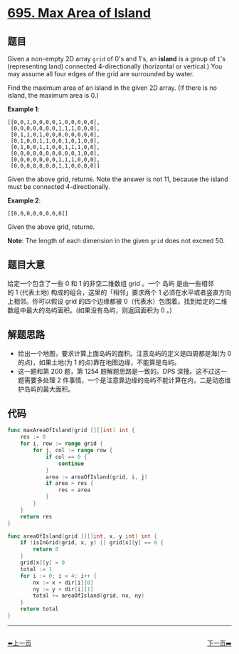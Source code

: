 # [695. Max Area of Island](https://leetcode.com/problems/max-area-of-island/)



## 题目

Given a non-empty 2D array `grid` of 0's and 1's, an **island** is a group of `1`'s (representing land) connected 4-directionally (horizontal or vertical.) You may assume all four edges of the grid are surrounded by water.

Find the maximum area of an island in the given 2D array. (If there is no island, the maximum area is 0.)

**Example 1**:

```
[[0,0,1,0,0,0,0,1,0,0,0,0,0],
 [0,0,0,0,0,0,0,1,1,1,0,0,0],
 [0,1,1,0,1,0,0,0,0,0,0,0,0],
 [0,1,0,0,1,1,0,0,1,0,1,0,0],
 [0,1,0,0,1,1,0,0,1,1,1,0,0],
 [0,0,0,0,0,0,0,0,0,0,1,0,0],
 [0,0,0,0,0,0,0,1,1,1,0,0,0],
 [0,0,0,0,0,0,0,1,1,0,0,0,0]]
```

Given the above grid, return`6`. Note the answer is not 11, because the island must be connected 4-directionally.

**Example 2**:

```
[[0,0,0,0,0,0,0,0]]
```

Given the above grid, return`0`.

**Note**: The length of each dimension in the given `grid` does not exceed 50.

## 题目大意

给定一个包含了一些 0 和 1 的非空二维数组 grid 。一个 岛屿 是由一些相邻的 1 (代表土地) 构成的组合，这里的「相邻」要求两个 1 必须在水平或者竖直方向上相邻。你可以假设 grid 的四个边缘都被 0（代表水）包围着。找到给定的二维数组中最大的岛屿面积。(如果没有岛屿，则返回面积为 0 。)

## 解题思路

- 给出一个地图，要求计算上面岛屿的面积。注意岛屿的定义是四周都是海(为 0 的点)，如果土地(为 1 的点)靠在地图边缘，不能算是岛屿。
- 这一题和第 200 题，第 1254 题解题思路是一致的。DPS 深搜。这不过这一题需要多处理 2 件事情，一个是注意靠边缘的岛屿不能计算在内，二是动态维护岛屿的最大面积。

## 代码

```go
func maxAreaOfIsland(grid [][]int) int {
	res := 0
	for i, row := range grid {
		for j, col := range row {
			if col == 0 {
				continue
			}
			area := areaOfIsland(grid, i, j)
			if area > res {
				res = area
			}
		}
	}
	return res
}

func areaOfIsland(grid [][]int, x, y int) int {
	if !isInGrid(grid, x, y) || grid[x][y] == 0 {
		return 0
	}
	grid[x][y] = 0
	total := 1
	for i := 0; i < 4; i++ {
		nx := x + dir[i][0]
		ny := y + dir[i][1]
		total += areaOfIsland(grid, nx, ny)
	}
	return total
}
```


----------------------------------------------
<div style="display: flex;justify-content: space-between;align-items: center;">
<p><a href="https://books.halfrost.com/leetcode/ChapterFour/0600~0699/0693.Binary-Number-with-Alternating-Bits/">⬅️上一页</a></p>
<p><a href="https://books.halfrost.com/leetcode/ChapterFour/0600~0699/0697.Degree-of-an-Array/">下一页➡️</a></p>
</div>
